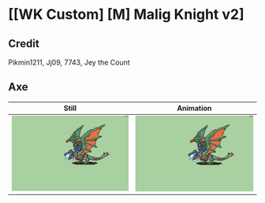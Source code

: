 # [\[WK Custom\] \[M\] Malig Knight v2]

## Credit

Pikmin1211, Jj09, 7743, Jey the Count
	
## Axe

| Still | Animation |
| :---: | :-------: |
| ![Axe still](./Axe_000.png) | ![Axe animation](./Axe.gif) |
